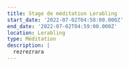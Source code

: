 ```yaml
---
title: Stage de méditation Lerabling
start_date: '2022-07-02T04:58:00.000Z'
end_date: '2022-07-02T04:59:00.000Z'
location: Lerabling
type: Méditation
description: |
  rezrezrara
---
```


